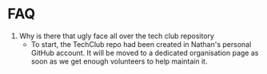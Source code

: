 # FAQ

1. Why is there that ugly face all over the tech club repository
	* To start, the TechClub repo had been created in Nathan's personal GitHub account. It will be moved to a dedicated organisation page as soon as we get enough volunteers to help maintain it.

